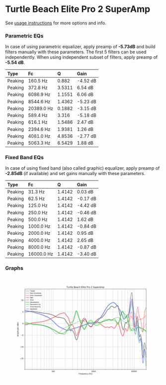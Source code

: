 # Turtle Beach Elite Pro 2 SuperAmp
See [usage instructions](https://github.com/jaakkopasanen/AutoEq#usage) for more options and info.

### Parametric EQs
In case of using parametric equalizer, apply preamp of **-5.73dB** and build filters manually
with these parameters. The first 5 filters can be used independently.
When using independent subset of filters, apply preamp of **-5.54 dB**.

| Type    | Fc         |      Q | Gain     |
|:--------|:-----------|:-------|:---------|
| Peaking | 160.5 Hz   | 0.882  | -4.52 dB |
| Peaking | 372.8 Hz   | 3.5311 | 6.54 dB  |
| Peaking | 6086.9 Hz  | 1.1551 | 6.06 dB  |
| Peaking | 8544.6 Hz  | 1.4362 | -5.23 dB |
| Peaking | 20389.0 Hz | 0.1882 | -3.15 dB |
| Peaking | 589.4 Hz   | 3.316  | -5.18 dB |
| Peaking | 616.1 Hz   | 1.5486 | 2.47 dB  |
| Peaking | 2394.6 Hz  | 1.9381 | 1.26 dB  |
| Peaking | 4081.0 Hz  | 4.8536 | -2.77 dB |
| Peaking | 5063.3 Hz  | 6.5429 | 1.88 dB  |

### Fixed Band EQs
In case of using fixed band (also called graphic) equalizer, apply preamp of **-2.85dB**
(if available) and set gains manually with these parameters.

| Type    | Fc         |      Q | Gain     |
|:--------|:-----------|:-------|:---------|
| Peaking | 31.3 Hz    | 1.4142 | 0.03 dB  |
| Peaking | 62.5 Hz    | 1.4142 | -0.17 dB |
| Peaking | 125.0 Hz   | 1.4142 | -4.42 dB |
| Peaking | 250.0 Hz   | 1.4142 | -0.46 dB |
| Peaking | 500.0 Hz   | 1.4142 | 1.62 dB  |
| Peaking | 1000.0 Hz  | 1.4142 | -0.84 dB |
| Peaking | 2000.0 Hz  | 1.4142 | 0.95 dB  |
| Peaking | 4000.0 Hz  | 1.4142 | 2.65 dB  |
| Peaking | 8000.0 Hz  | 1.4142 | -0.87 dB |
| Peaking | 16000.0 Hz | 1.4142 | -3.40 dB |

### Graphs
![](./Turtle%20Beach%20Elite%20Pro%202%20SuperAmp.png)